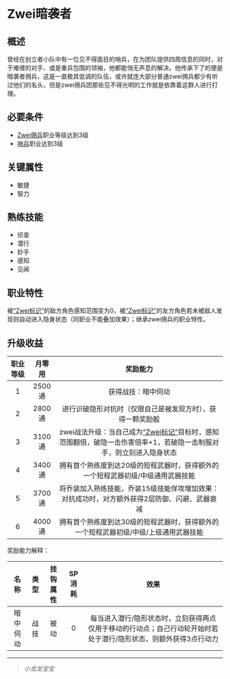 # Zwei暗袭者

## 概述

曾经在创立者小队中有一位见不得面目的哨兵，在为团队提供四周信息的同时，对于难缠的对手、或是重兵包围的领袖，他都能悄无声息的解决。他传承下了的便是暗袭者佣兵，这是一直极其低调的队伍，或许就连大部分普通zwei佣兵都少有听过他们的名头，但是zwei佣兵团那些见不得光明的工作就是依靠着这群人进行打理。

## 必要条件

* <a href="../zwei-mercenary" target="_blank">Zwei佣兵</a>职业等级达到3级
* <a href="../../../basicJob/Sentinel" target="_blank">哨兵</a>职业达到3级

## 关键属性

* 敏捷
* 智力

## 熟练技能

* 侦查
* 潜行
* 妙手
* 感知
* 见闻

## 职业特性

被<a href="../../../../status/mark/#Zwei标记" target="_blank">“Zwei标记”</a>的敌方角色感知范围变为0，被<a href="../../../../status/mark/#Zwei标记" target="_blank">“Zwei标记”</a>的友方角色若未被敌人发现则自动进入隐身状态（同职业不能叠加效果）；继承zwei佣兵的职业特性。

## 升级收益

职业等级|月零用|奖励能力
:--:|:--:|:--:
1|2500通|获得战技：暗中伺动
2|2800通|进行识破隐形对抗时（仅限自己是被发现方时），获得一颗奖励骰
3|3100通|zwei战法升级：当自己成为<a href="../../../../status/mark/#Zwei标记" target="_blank">“Zwei标记”</a>目标时，感知范围翻倍，破隐一击伤害倍率+1，若破隐一击制服对手，则立刻进入隐身状态
4|3400通|拥有首个熟练度到达20级的短程武器时，获得额外的一个短程武器初级/中级通用武器技能
5|3700通|将乔装加入熟练技能，乔装15级技能佯攻增加效果：对抗成功时，对方额外获得2层防御、闪避、武器衰减
6|4000通|拥有首个熟练度到达30级的短程武器时，获得额外的一个短程武器初级/中级/上级通用武器技能

奖励能力解释：

名称|类型|挂钩属性|SP消耗|效果
:--:|:--:|:--:|:--:|:--:
暗中伺动|战技|被动|0|每当进入潜行/隐形状态时，立刻获得两点仅用于移动的行动点；自己行动轮开始时若处于潜行/隐形状态，则额外获得3点行动力
 
---

> *小龙龙宝宝*
